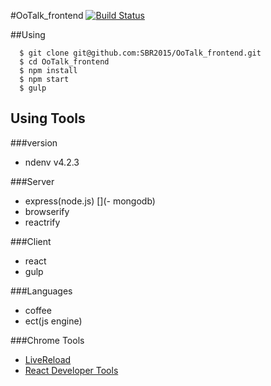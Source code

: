 #OoTalk_frontend
[![Build Status](https://travis-ci.org/SBR2015/OoTalk_frontend.svg?branch=master)](https://travis-ci.org/SBR2015/OoTalk_frontend)

##Using

```shell
  $ git clone git@github.com:SBR2015/OoTalk_frontend.git
  $ cd OoTalk_frontend
  $ npm install
  $ npm start
  $ gulp
```

## Using Tools

###version
- ndenv v4.2.3

###Server
- express(node.js)
[](- mongodb)
- browserify
- reactrify

###Client
- react
- gulp

###Languages
- coffee
- ect(js engine)

###Chrome Tools
- [LiveReload](https://chrome.google.com/webstore/detail/livereload/jnihajbhpnppcggbcgedagnkighmdlei?hl=en)
- [React Developer Tools](https://chrome.google.com/webstore/detail/react-developer-tools/fmkadmapgofadopljbjfkapdkoienihi?hl=en)
